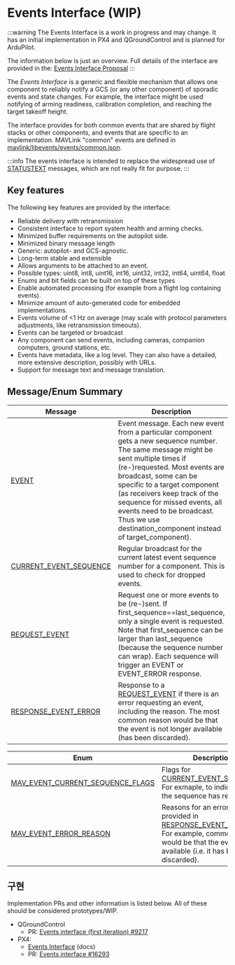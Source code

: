 # Events Interface (WIP)

:::warning
The Events Interface is a work in progress and may change.
It has an initial implementation in PX4 and QGroundControl and is planned for ArduPilot.

The information below is just an overview.
Full details of the interface are provided in the: [Events Interface Proposal](https://docs.google.com/document/d/18qdDgfML97lItom09MJhngYnFzAm1zFdmlCKG7TaBpg/edit)
:::

The _Events Interface_ is a generic and flexible mechanism that allows one component to reliably notify a GCS (or any other component) of sporadic events and state changes.
For example, the interface might be used notifying of arming readiness, calibration completion, and reaching the target takeoff height.

The interface provides for both common events that are shared by flight stacks or other components, and events that are specific to an implementation.
MAVLink "common" events are defined in [mavlink/libevents/events/common.json](https://github.com/mavlink/libevents/blob/master/events/common.json).

:::info
The events interface is intended to replace the widespread use of [STATUSTEXT](../messages/common.md#STATUSTEXT) messages, which are not really fit for purpose.
:::

## Key features

The following key features are provided by the interface:

- Reliable delivery with retransmission
- Consistent interface to report system health and arming checks.
- Minimized buffer requirements on the autopilot side.
- Minimized binary message length
- Generic: autopilot- and GCS-agnostic.
- Long-term stable and extensible
- Allows arguments to be attached to an event.
- Possible types: uint8, int8, uint16, int16, uint32, int32, int64, uint64, float
- Enums and bit fields can be built on top of these types
- Enable automated processing (for example from a flight log containing events).
- Minimize amount of auto-generated code for embedded implementations.
- Events volume of <1 Hz on average (may scale with protocol parameters adjustments, like retransmission timeouts).
- Events can be targeted or broadcast
- Any component can send events, including cameras, companion computers, ground stations, etc.
- Events have metadata, like a log level. They can also have a detailed, more extensive description, possibly with URLs.
- Support for message text and message translation.

## Message/Enum Summary

| Message                                                                                                                                             | Description                                                                                                                                                                                                                                                                                                                                                                                                                                                                                                                                               |
| --------------------------------------------------------------------------------------------------------------------------------------------------- | --------------------------------------------------------------------------------------------------------------------------------------------------------------------------------------------------------------------------------------------------------------------------------------------------------------------------------------------------------------------------------------------------------------------------------------------------------------------------------------------------------------------------------------------------------- |
| <a id="EVENT"></a>[EVENT](../messages/common.md#EVENT)                                                                                              | Event message. Each new event from a particular component gets a new sequence number. The same message might be sent multiple times if (re-)requested. Most events are broadcast, some can be specific to a target component (as receivers keep track of the sequence for missed events, all events need to be broadcast. Thus we use destination_component instead of target_component). |
| <a id="CURRENT_EVENT_SEQUENCE"></a>[CURRENT_EVENT_SEQUENCE](../messages/common.md#CURRENT_EVENT_SEQUENCE) | Regular broadcast for the current latest event sequence number for a component. This is used to check for dropped events.                                                                                                                                                                                                                                                                                                                                                                                                 |
| <a id="REQUEST_EVENT"></a>[REQUEST_EVENT](../messages/common.md#REQUEST_EVENT)                                                 | Request one or more events to be (re-)sent. If first_sequence==last_sequence, only a single event is requested. Note that first_sequence can be larger than last_sequence (because the sequence number can wrap). Each sequence will trigger an EVENT or EVENT_ERROR response.                                                             |
| <a id="RESPONSE_EVENT_ERROR"></a>[RESPONSE_EVENT_ERROR](../messages/common.md#RESPONSE_EVENT_ERROR)       | Response to a [REQUEST_EVENT](#REQUEST_EVENT) if there is an error requesting an event, including the reason. The most common reason would be that the event is not longer available (has been discarded).                                                                                                                                                                                                                                                                        |

| Enum                                                                                                                                                                                                              | Description                                                                                                                                                                                                                                                                                                       |
| ----------------------------------------------------------------------------------------------------------------------------------------------------------------------------------------------------------------- | ----------------------------------------------------------------------------------------------------------------------------------------------------------------------------------------------------------------------------------------------------------------------------------------------------------------- |
| <a id="MAV_EVENT_CURRENT_SEQUENCE_FLAGS"></a>[MAV_EVENT_CURRENT_SEQUENCE_FLAGS](../messages/common.md#CURRENT_EVENT_SEQUENCE) | Flags for [CURRENT_EVENT_SEQUENCE](#CURRENT_EVENT_SEQUENCE). For exmaple, to indicate when the sequence has reset.                                                                                                                      |
| <a id="MAV_EVENT_ERROR_REASON"></a>[MAV_EVENT_ERROR_REASON](../messages/common.md#MAV_EVENT_ERROR_REASON)                                          | Reasons for an error, as provided in [RESPONSE_EVENT_ERROR](#RESPONSE_EVENT_ERROR). For example, common error would be that the event is not available (i.e. it has been discarded). |

## 구현

Implementation PRs and other information is listed below.
All of these should be considered prototypes/WIP.

- QGroundControl
  - PR: [Events interface (first iteration) #9217](https://github.com/mavlink/qgroundcontrol/pull/9217)
- PX4:
  - [Events Interface](http://docs.px4.io/master/en/concept/events_interface.html) (docs)
  - PR: [Events interface #16293](https://github.com/PX4/PX4-Autopilot/pull/16293)
